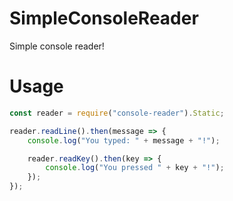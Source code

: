 # SimpleConsoleReader

Simple console reader!

# Usage

```js
const reader = require("console-reader").Static;

reader.readLine().then(message => {
    console.log("You typed: " + message + "!");

    reader.readKey().then(key => {
        console.log("You pressed " + key + "!");
    });
});
```